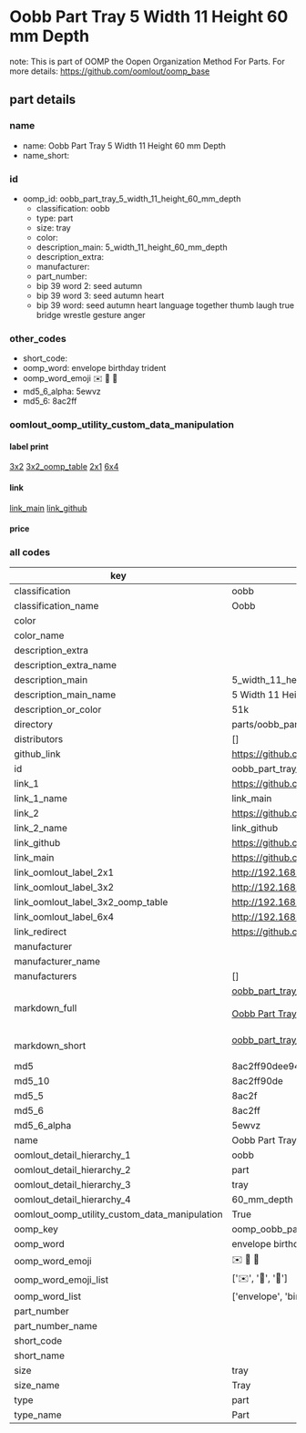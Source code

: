# Oobb Part Tray 5 Width 11 Height 60 mm Depth  

note: This is part of OOMP the Oopen Organization Method For Parts. For more details: https://github.com/oomlout/oomp_base

##  part details
  







### name
* name: Oobb Part Tray 5 Width 11 Height 60 mm Depth
* name_short: 
### id
* oomp_id: oobb_part_tray_5_width_11_height_60_mm_depth
  * classification: oobb
  * type: part
  * size: tray
  * color: 
  * description_main: 5_width_11_height_60_mm_depth
  * description_extra: 
  * manufacturer: 
  * part_number: 
  * bip 39 word 2: seed autumn
  * bip 39 word 3: seed autumn heart
  * bip 39 word: seed autumn heart language together thumb laugh true bridge wrestle gesture anger

### other_codes
* short_code: 
* oomp_word: envelope birthday trident
* oomp_word_emoji :envelope: :birthday: :trident:
* md5_6_alpha: 5ewvz
* md5_6: 8ac2ff






### oomlout_oomp_utility_custom_data_manipulation
#### label print
[3x2](http://192.168.1.245:1112/?label=oomp%205ewvz)
[3x2_oomp_table](http://192.168.1.108:1112/?label=oomp%205ewvz)
[2x1](http://192.168.1.242:1112/?label=oomp%205ewvz)
[6x4](http://192.168.1.55:1112/?label=oomp%205ewvz)    

#### link

[link_main](https://github.com/oomlout/oomlout_oomp_version_1_messy/tree/main/parts/oobb_part_tray_5_width_11_height_60_mm_depth) [link_github](https://github.com/oomlout/oomlout_oomp_version_1_messy/tree/main/parts/oobb_part_tray_5_width_11_height_60_mm_depth)                             

#### price







### all codes 
| key | value |  
| --- | --- |  
| classification | oobb |  
| classification_name | Oobb |  
| color |  |  
| color_name |  |  
| description_extra |  |  
| description_extra_name |  |  
| description_main | 5_width_11_height_60_mm_depth |  
| description_main_name | 5 Width 11 Height 60 mm Depth |  
| description_or_color | 51k |  
| directory | parts/oobb_part_tray_5_width_11_height_60_mm_depth |  
| distributors | [] |  
| github_link | https://github.com/oomlout/oomlout_oomp_part_src/tree/main/parts/oobb_part_tray_5_width_11_height_60_mm_depth |  
| id | oobb_part_tray_5_width_11_height_60_mm_depth |  
| link_1 | https://github.com/oomlout/oomlout_oomp_version_1_messy/tree/main/parts/oobb_part_tray_5_width_11_height_60_mm_depth |  
| link_1_name | link_main |  
| link_2 | https://github.com/oomlout/oomlout_oomp_version_1_messy/tree/main/parts/oobb_part_tray_5_width_11_height_60_mm_depth |  
| link_2_name | link_github |  
| link_github | https://github.com/oomlout/oomlout_oomp_version_1_messy/tree/main/parts/oobb_part_tray_5_width_11_height_60_mm_depth |  
| link_main | https://github.com/oomlout/oomlout_oomp_version_1_messy/tree/main/parts/oobb_part_tray_5_width_11_height_60_mm_depth |  
| link_oomlout_label_2x1 | http://192.168.1.242:1112/?label=oomp%205ewvz |  
| link_oomlout_label_3x2 | http://192.168.1.245:1112/?label=oomp%205ewvz |  
| link_oomlout_label_3x2_oomp_table | http://192.168.1.108:1112/?label=oomp%205ewvz |  
| link_oomlout_label_6x4 | http://192.168.1.55:1112/?label=oomp%205ewvz |  
| link_redirect | https://github.com/oomlout/oomlout_oomp_version_1_messy/tree/main/parts/oobb_part_tray_5_width_11_height_60_mm_depth |  
| manufacturer |  |  
| manufacturer_name |  |  
| manufacturers | [] |  
| markdown_full | [oobb_part_tray_5_width_11_height_60_mm_depth](none)<br>[](none)<br>[Oobb Part Tray 5 Width 11 Height 60 Mm Depth](none)<br><br> |  
| markdown_short | [oobb_part_tray_5_width_11_height_60_mm_depth](none)<br><br> |  
| md5 | 8ac2ff90dee94fb385f1d7ced483ee17 |  
| md5_10 | 8ac2ff90de |  
| md5_5 | 8ac2f |  
| md5_6 | 8ac2ff |  
| md5_6_alpha | 5ewvz |  
| name | Oobb Part Tray 5 Width 11 Height 60 mm Depth |  
| oomlout_detail_hierarchy_1 | oobb |  
| oomlout_detail_hierarchy_2 | part |  
| oomlout_detail_hierarchy_3 | tray |  
| oomlout_detail_hierarchy_4 | 60_mm_depth |  
| oomlout_oomp_utility_custom_data_manipulation | True |  
| oomp_key | oomp_oobb_part_tray_5_width_11_height_60_mm_depth |  
| oomp_word | envelope birthday trident |  
| oomp_word_emoji | :envelope: :birthday: :trident: |  
| oomp_word_emoji_list | [':envelope:', ':birthday:', ':trident:'] |  
| oomp_word_list | ['envelope', 'birthday', 'trident'] |  
| part_number |  |  
| part_number_name |  |  
| short_code |  |  
| short_name |  |  
| size | tray |  
| size_name | Tray |  
| type | part |  
| type_name | Part |  
